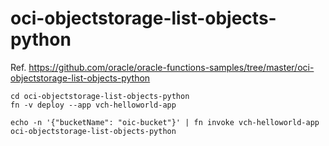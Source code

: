 # oci-objectstorage-list-objects-python
Ref. https://github.com/oracle/oracle-functions-samples/tree/master/oci-objectstorage-list-objects-python

    cd oci-objectstorage-list-objects-python
    fn -v deploy --app vch-helloworld-app

    echo -n '{"bucketName": "oic-bucket"}' | fn invoke vch-helloworld-app oci-objectstorage-list-objects-python